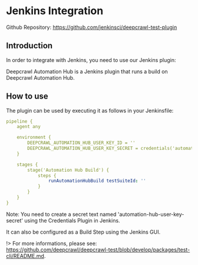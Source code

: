 # Jenkins Integration

Github Repository: https://github.com/jenkinsci/deepcrawl-test-plugin

## Introduction

In order to integrate with Jenkins, you need to use our Jenkins plugin:

Deepcrawl Automation Hub is a Jenkins plugin that runs a build on Deepcrawl Automation Hub.

## How to use

The plugin can be used by executing it as follows in your Jenkinsfile:

```yaml
pipeline {
    agent any

    environment {
        DEEPCRAWL_AUTOMATION_HUB_USER_KEY_ID = ''
        DEEPCRAWL_AUTOMATION_HUB_USER_KEY_SECRET = credentials('automation-hub-user-key-secret')
    }

    stages {
        stage('Automation Hub Build') {
            steps {
                runAutomationHubBuild testSuiteId: ''
            }
        }
    }
}
```

Note: You need to create a secret text named 'automation-hub-user-key-secret' using the Credentials Plugin in Jenkins.

It can also be configured as a Build Step using the Jenkins GUI.

!> For more informations, please see: https://github.com/deepcrawl/deepcrawl-test/blob/develop/packages/test-cli/README.md.
